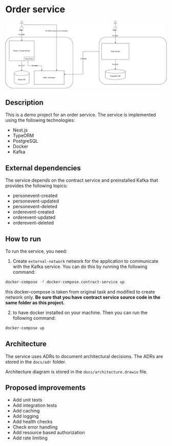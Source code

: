 # Order service
![Infrastructure](docs/assets/Architecture-Infrastructure.svg)

## Description
This is a demo project for an order service. The service is implemented using the following technologies:
- Nest.js
- TypeORM
- PostgreSQL
- Docker
- Kafka

## External dependencies
The service depends on the contract service and preinstalled Kafka that provides the following topics:
- personevent-created
- personevent-updated
- personevent-deleted
- orderevent-created
- orderevent-updated
- orderevent-deleted

## How to run
To run the service, you need:
1. Create `external-network` network for the application to communicate with the Kafka service. You can do this by running the following command:
```bash
docker-compose -f docker-compose.contract-service up
```
this docker-compose is taken from original task and modified to create network only.
**Be sure that you have contract service source code in the same folder as this project.**


2. to have docker installed on your machine. Then you can run the following command:

```bash
docker-compose up
```

## Architecture
The service uses ADRs to document architectural decisions. The ADRs are stored in the `docs/adr` folder.

Architecture diagram is stored in the `docs/architecture.drawio` file.

## Proposed improvements
- Add unit tests
- Add integration tests
- Add caching
- Add logging
- Add health checks
- Check error handling
- Add resource based authorization
- Add rate limiting

